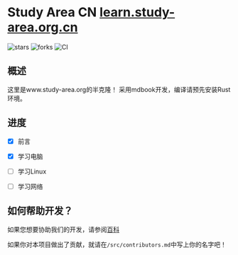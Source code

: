 # Study Area CN [learn.study-area.org.cn](learn.study-area.org.cn)

![stars](https://img.shields.io/badge/dynamic/json?url=http%3A%2F%2Fgit.hmtsai.cn%2Fapi%2Fv1%2Frepos%2Fstudy-area-cn%2Fstudy-area-cn&query=%24.stars_count&style=for-the-badge&logo=gitea&label=stars&labelColor=%23F0F0F0&color=%231080FF&cacheSeconds=120&link=http%3A%2F%2Fgit.hmtsai.cn%2Fstudy-area-cn%2Fstudy-area-cn&link=http%3A%2F%2Fgit.hmtsai.cn%2Fstudy-area-cn%2Fstudy-area-cn)
![forks](https://img.shields.io/badge/dynamic/json?url=http%3A%2F%2Fgit.hmtsai.cn%2Fapi%2Fv1%2Frepos%2Fstudy-area-cn%2Fstudy-area-cn&query=%24.forks_count&style=for-the-badge&logo=git&logoColor=%23303030&label=forks&labelColor=%23F0F0F0&color=%2350B250&cacheSeconds=120&link=http%3A%2F%2Fgit.hmtsai.cn%2Fstudy-area-cn%2Fstudy-area-cn&link=http%3A%2F%2Fgit.hmtsai.cn%2Fstudy-area-cn%2Fstudy-area-cn)
![CI](https://img.shields.io/endpoint?url=https%3A%2F%2Fapi.hmtsai.cn%2Fbadgeapi%2Factions%3Furl%3Dhttp%3A%2F%2Fgit.hmtsai.cn%2Fstudy-area-cn%2Fstudy-area-cn%2Factions%26label%3DCI&style=for-the-badge&cacheSeconds=0&labelColor=%23F0F0F0)

## 概述
这里是www.study-area.org的半克隆！
采用mdbook开发，编译请预先安装Rust环境。

## 进度
- [X] 前言

- [X] 学习电脑

- [ ] 学习Linux

- [ ] 学习网络


## 如何帮助开发？
如果您想要协助我们的开发，请参阅[百科](https://git.hmtsai.cn/study-area-cn/study-area-cn/wiki)

如果你对本项目做出了贡献，就请在`/src/contributors.md`中写上你的名字吧！